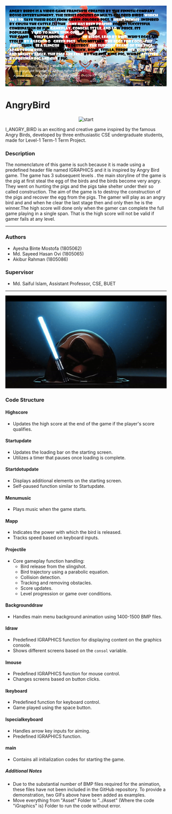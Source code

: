 ![About](about.bmp)


# AngryBird

<p align="center">
  <img src="start.gif" alt="start">
</p>

I_ANGRY_BIRD is an exciting and creative game inspired by the famous Angry Birds, developed by three enthusiastic CSE undergraduate students, made for Level-1 Term-1 Term Project.

### Description
The nomenclature of this game is such because it is made using a predefined header file named IGRAPHICS and it is inspired by Angry Bird game. The game has 3 subsequent levels . the main storyline of the game is the pig at first steal the egg of the birds and the birds become very angry. They went on hunting the pigs and the pigs take shelter under their so called construction. The aim of the game is to destroy the construction of the pigs and recover the egg from the pigs. The gamer will play as an angry bird and and when he clear the last stage then and only then he is the winner.The high score will done only when the gamer can complete the full game playing in a single span. That is the high score will not be valid if gamer fails at any level.

---

### Authors 
- Ayesha Binte Mostofa (1805062)
- Md. Sayeed Hasan Ovi (1805065)
- Akibur Rahman (1805086)

### Supervisor
 - Md. Saiful Islam, Assistant Professor, CSE, BUET

---
<p align="center">
  <img src="intro.gif" alt="intro">
</p>

### Code Structure

#### Highscore
- Updates the high score at the end of the game if the player's score qualifies.

#### Startupdate
- Updates the loading bar on the starting screen.
- Utilizes a timer that pauses once loading is complete.

#### Startdotupdate
- Displays additional elements on the starting screen.
- Self-paused function similar to Startupdate.

#### Menumusic
- Plays music when the game starts.

#### Mapp
- Indicates the power with which the bird is released.
- Tracks speed based on keyboard inputs.

#### Projectile
- Core gameplay function handling:
  - Bird release from the slingshot.
  - Bird trajectory using a parabolic equation.
  - Collision detection.
  - Tracking and removing obstacles.
  - Score updates.
  - Level progression or game over conditions.

#### Backgrounddraw
- Handles main menu background animation using 1400-1500 BMP files.

#### Idraw
- Predefined IGRAPHICS function for displaying content on the graphics console.
- Shows different screens based on the `consol` variable.

#### Imouse
- Predefined IGRAPHICS function for mouse control.
- Changes screens based on button clicks.

#### Ikeyboard
- Predefined function for keyboard control.
- Game played using the space button.

#### Ispecialkeyboard
- Handles arrow key inputs for aiming.
- Predefined IGRAPHICS function.

#### main
- Contains all initialization codes for starting the game.

##### Additional Notes
- Due to the substantial number of BMP files required for the animation, these files have not been included in the GitHub repository. To provide a demonstration, two GIFs above have been added as examples.
- Move everything from "Asset" Folder to "../Asset" (Where the code "iGraphics" is) Folder to run the code without error. 
